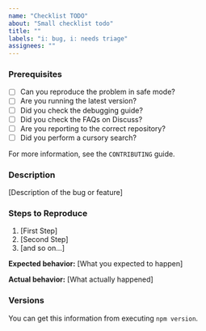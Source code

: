 ```yaml
---
name: "Checklist TODO"
about: "Small checklist todo"
title: ""
labels: "i: bug, i: needs triage"
assignees: ""
---
```


### Prerequisites

- [ ] Can you reproduce the problem in safe mode?
- [ ] Are you running the latest version?
- [ ] Did you check the debugging guide?
- [ ] Did you check the FAQs on Discuss?
- [ ] Are you reporting to the correct repository?
- [ ] Did you perform a cursory search?

For more information, see the `CONTRIBUTING` guide.

### Description

[Description of the bug or feature]

### Steps to Reproduce

1. [First Step]
2. [Second Step]
3. [and so on...]

**Expected behavior:** [What you expected to happen]

**Actual behavior:** [What actually happened]

### Versions

You can get this information from executing `npm version`.
